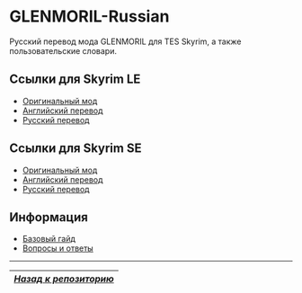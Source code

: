 # GLENMORIL-Russian
Русский перевод мода GLENMORIL для TES Skyrim, а также пользовательские словари.

## Ссылки для Skyrim LE
+ [Оригинальный мод](https://www.nexusmods.com/skyrim/mods/77510)
+ [Английский перевод](https://www.nexusmods.com/skyrim/mods/86112)
+ [Русский перевод](#wip)

## Ссылки для Skyrim SE
+ [Оригинальный мод](https://www.nexusmods.com/skyrimspecialedition/mods/32998)
+ [Английский перевод](https://www.nexusmods.com/skyrimspecialedition/mods/33146)
+ [Русский перевод](#wip)

## Информация
+ [Базовый гайд](Базовый-гайд.md)
+ [Вопросы и ответы](Вопросы-ответы.md)

------

|[*Назад к репозиторию*](https://github.com/Meridiano/VST-Russian/tree/main)|
|:---:|
